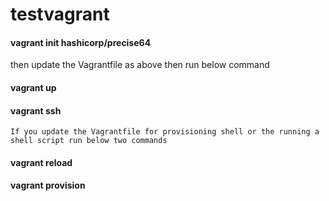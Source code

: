 # testvagrant

#### vagrant init hashicorp/precise64
   then update the Vagrantfile as above then run below command
#### vagrant up
#### vagrant ssh
    If you update the Vagrantfile for provisioning shell or the running a shell script run below two commands
#### vagrant reload
#### vagrant provision

